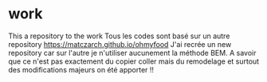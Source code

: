 # work
This a repository to the work
Tous les codes sont basé sur un autre repository https://matczarch.github.io/ohmyfood
J'ai recrée un new repository car sur l'autre je n'utiliser aucunement la méthode BEM. 
A savoir que ce n'est pas exactement du copier coller mais du remodelage et surtout des modifications majeurs on été apporter !! 
